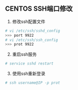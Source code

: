 ## CENTOS SSH端口修改
1. 修改ssh配置文件
```bash
# vi /etc/ssh/sshd_config
>>> port 9922
# vi /etc/ssh/ssh_config
>>> prot 9922
```
2. 重启ssh服务
```bash
# service sshd restart
```
3. 使用ssh重新登录
```bash
# ssh username@IP -p prot
```
